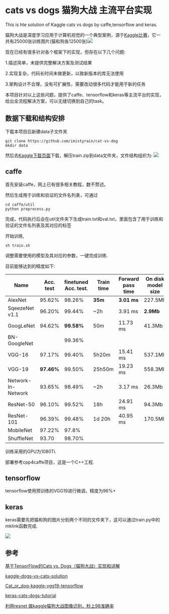 # cats vs dogs 猫狗大战 主流平台实现

This is hte solution of Kaggle cats vs dogs by caffe,tensorflow and keras.

猫狗大战是深度学习应用于计算机视觉的一个典型案例，源于[Kaggle比赛](https://www.kaggle.com/c/dogs-vs-cats)，它一共有25000张训练图片(猫和狗各12500张)![](https://i.imgur.com/v7E4fut.jpg)

现在已经有很多针对各个框架下的实现，但存在以下几个问题:

1.描述简单，未提供完整解决方案及测试结果

2.实现复杂，代码长时间未做更新，以致新版本的库无法使用

3.架构设计不合理，没有可扩展性，需要改动很多代码才能用于新的任务

本项目针对以上这些问题，提供了caffe、tensorflow和keras等主流平台的实现，给出全流程解决方案，可以无缝切换到自己的task。


## 数据下载和结构安排

下载本项目后新建data子文件夹


	git clone https://github.com/imistyrain/cat-vs-dog
	mkdir data

然后去[Kaggle下载页面](https://www.kaggle.com/c/dogs-vs-cats/data)下载，解压train.zip到data文件夹，文件结构组织为:
![](https://i.imgur.com/NpdKPKs.jpg)

## caffe

首先安装caffe，网上已有很多相关教程，数不赘述。

然后生成用于训练和验证的文件名列表，可通过

	cd caffe/util
	python preprocess.py

完成，代码执行后会在util文件夹下生成train.txt和val.txt，里面包含了用于训练和验证的文件名列表及其对应的标签

开始训练,

	sh train.sh

调整需要使用的模型及其对应的参数，一键完成训练.

目前能够达到的精度如下:

Name| Acc. test | finetuned Acc. test. | Train time | Forward pass time | On disk model size | Year | Paper
------------------ | --- | --- | --- | --- | --- | --- | ---
AlexNet | 95.62%  | 98.26% | **35m** | **3.01 ms** | 227.5Mb | 2012 | [link](http://papers.nips.cc/paper/4824-imagenet-classification-with-deep-convolutional-neural-networks.pdf)
SqeezeNet v1.1 | 96.20% | 99.44% | ~2h | 3.91 ms| **2.9Mb** | 2016 | [link](http://arxiv.org/pdf/1602.07360v3.pdf)
GoogLeNet | 94.62% | **99.58%** | 50m | 11.73 ms | 41.3Mb | 2014 | [link](http://www.cs.unc.edu/~wliu/papers/GoogLeNet.pdf)
BN-GoogleNet | |99.36% |
VGG-16 | 97.17% | 99.40% | 5h20m | 15.41 ms | 537.1Mb | 2014 | [link](http://arxiv.org/pdf/1409.1556.pdf)
VGG-19 | **97.46%** | 99.50% | 25h50m | 19.23 ms | 558.3Mb | 2014 | [link](http://arxiv.org/pdf/1409.1556.pdf)
Network-In-Network | 93.65% | 98.49% | ~2h | 3.17 ms | 26.3Mb | 2014 | [link](http://arxiv.org/pdf/1312.4400v3.pdf)
ResNet-50 | 96.10% | 99.52% | 18h | 24.91 ms | 94.3Mb | 2015 | [link](https://arxiv.org/pdf/1512.03385.pdf)
ResNet-101 | 96.39% | 99.48% | 1d 20h | 40.95 ms | 170.5Mb | 2015 | [link](https://arxiv.org/pdf/1512.03385.pdf)
MobileNet | 97.22% | 97.8%
ShuffleNet | 93.70 |98.70% |

训练采用的GPU为1080Ti.

部署参考cpp4caffe项目，这是一个C++工程.


## tensorflow

tensorflow使用预训练的VGG19进行微调，精度为96%+

## keras

keras需要先把猫和狗的图片分到两个不同的文件夹下，这可以通过train.py中的mklink函数完成.

![](https://i.imgur.com/xn47OvN.jpg)
## 参考

[基于TensorFlow的Cats vs. Dogs（猫狗大战）实现和详解](https://blog.csdn.net/qq_16137569/article/details/72802387)

[kaggle-dogs-vs-cats-solution](https://github.com/mrgloom/kaggle-dogs-vs-cats-solution)

[Cat_or_dog-kaggle-vgg19-tensorflow](https://github.com/2012013382/Cat_or_dog-kaggle-vgg19-tensorflow)

[keras-cats-dogs-tutorial](https://github.com/jkjung-avt/keras-cats-dogs-tutorial)

[利用resnet 做kaggle猫狗大战图像识别，秒上98准确率](https://blog.csdn.net/shizhengxin123/article/details/72473245)